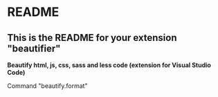 # README
## This is the README for your extension "beautifier"


**Beautify html, js, css, sass and less code (extension for Visual Studio Code)**

Command "beautify.format"